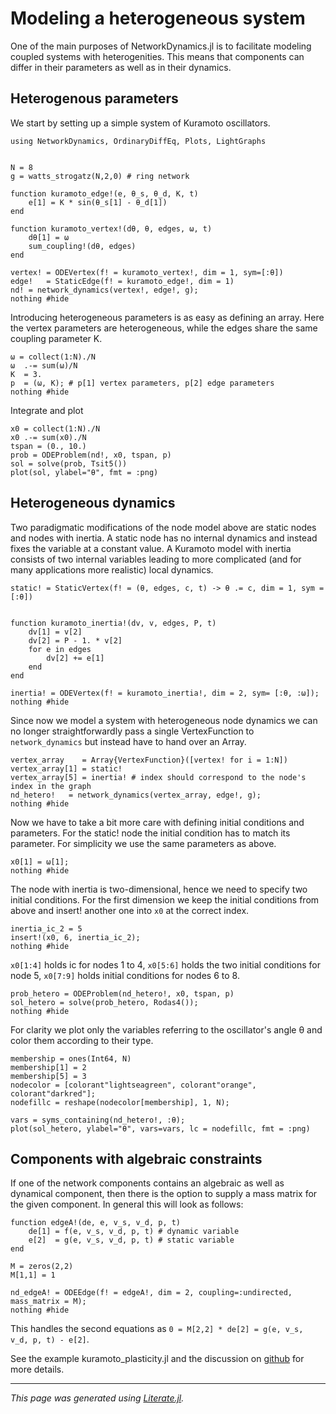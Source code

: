 # Modeling a heterogeneous system

One of the main purposes of NetworkDynamics.jl is to facilitate
modeling coupled systems with heterogenities. This means that
components can differ in their parameters as well as in their dynamics.


## Heterogenous parameters
We start by setting up a simple system of Kuramoto oscillators.

```@example heterogeneous_system
using NetworkDynamics, OrdinaryDiffEq, Plots, LightGraphs


N = 8
g = watts_strogatz(N,2,0) # ring network

function kuramoto_edge!(e, θ_s, θ_d, K, t)
    e[1] = K * sin(θ_s[1] - θ_d[1])
end

function kuramoto_vertex!(dθ, θ, edges, ω, t)
    dθ[1] = ω
    sum_coupling!(dθ, edges)
end

vertex! = ODEVertex(f! = kuramoto_vertex!, dim = 1, sym=[:θ])
edge!   = StaticEdge(f! = kuramoto_edge!, dim = 1)
nd! = network_dynamics(vertex!, edge!, g);
nothing #hide
```

Introducing heterogeneous parameters is as easy as defining an array.
Here the vertex parameters are heterogeneous, while the edges share the same coupling
parameter K.

```@example heterogeneous_system
ω = collect(1:N)./N
ω  .-= sum(ω)/N
K  = 3.
p  = (ω, K); # p[1] vertex parameters, p[2] edge parameters
nothing #hide
```

Integrate and plot

```@example heterogeneous_system
x0 = collect(1:N)./N
x0 .-= sum(x0)./N
tspan = (0., 10.)
prob = ODEProblem(nd!, x0, tspan, p)
sol = solve(prob, Tsit5())
plot(sol, ylabel="θ", fmt = :png)
```

## Heterogeneous dynamics

Two paradigmatic modifications of the node model above are static nodes and nodes with
inertia. A static node has no internal dynamics and instead fixes the variable at a
constant value. A Kuramoto model with inertia consists of two internal variables leading to
more complicated (and for many applications more realistic) local dynamics.

```@example heterogeneous_system
static! = StaticVertex(f! = (θ, edges, c, t) -> θ .= c, dim = 1, sym = [:θ])


function kuramoto_inertia!(dv, v, edges, P, t)
    dv[1] = v[2]
    dv[2] = P - 1. * v[2]
    for e in edges
        dv[2] += e[1]
    end
end

inertia! = ODEVertex(f! = kuramoto_inertia!, dim = 2, sym= [:θ, :ω]);
nothing #hide
```

Since now we model a system with heterogeneous node dynamics we can no longer
straightforwardly pass a single VertexFunction to `network_dynamics` but instead have to
hand over an Array.

```@example heterogeneous_system
vertex_array    = Array{VertexFunction}([vertex! for i = 1:N])
vertex_array[1] = static!
vertex_array[5] = inertia! # index should correspond to the node's index in the graph
nd_hetero!   = network_dynamics(vertex_array, edge!, g);
nothing #hide
```

Now we have to take a bit more care with defining initial conditions and parameters.
For the static! node the initial condition has to match its parameter. For simplicity
we use the same parameters as above.

```@example heterogeneous_system
x0[1] = ω[1];
nothing #hide
```

The node with inertia is two-dimensional, hence we need to specify two initial conditions.
For the first dimension we keep the initial conditions from above and insert! another one into `x0` at
the correct index.

```@example heterogeneous_system
inertia_ic_2 = 5
insert!(x0, 6, inertia_ic_2);
nothing #hide
```

`x0[1:4]` holds ic for nodes 1 to 4, `x0[5:6]` holds the two
initial conditions for node 5, `x0[7:9]` holds initial conditions for nodes 6 to 8.

```@example heterogeneous_system
prob_hetero = ODEProblem(nd_hetero!, x0, tspan, p)
sol_hetero = solve(prob_hetero, Rodas4());
nothing #hide
```

For clarity we plot only the variables referring to the oscillator's angle θ and color
them according to their type.

```@example heterogeneous_system
membership = ones(Int64, N)
membership[1] = 2
membership[5] = 3
nodecolor = [colorant"lightseagreen", colorant"orange", colorant"darkred"];
nodefillc = reshape(nodecolor[membership], 1, N);

vars = syms_containing(nd_hetero!, :θ);
plot(sol_hetero, ylabel="θ", vars=vars, lc = nodefillc, fmt = :png)
```

## Components with algebraic constraints

If one of the network components contains an algebraic as well as dynamical component,
then there is the option to supply a mass matrix for the given component. In general this
will look as follows:

```@example heterogeneous_system
function edgeA!(de, e, v_s, v_d, p, t)
    de[1] = f(e, v_s, v_d, p, t) # dynamic variable
    e[2]  = g(e, v_s, v_d, p, t) # static variable
end

M = zeros(2,2)
M[1,1] = 1

nd_edgeA! = ODEEdge(f! = edgeA!, dim = 2, coupling=:undirected, mass_matrix = M);
nothing #hide
```

This handles the second equations as `0 = M[2,2] * de[2] = g(e, v_s, v_d, p, t) - e[2]`.

See the example kuramoto_plasticity.jl and the discussion on [github](https://github.com/pik-icone/NetworkDynamics.jl/issues/45#issuecomment-659491913) for more details.

---

*This page was generated using [Literate.jl](https://github.com/fredrikekre/Literate.jl).*
